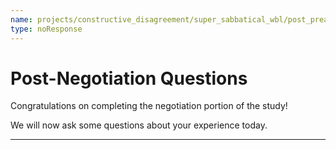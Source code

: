 ```yaml
---
name: projects/constructive_disagreement/super_sabbatical_wbl/post_preamble.md
type: noResponse
---
```


# Post-Negotiation Questions

Congratulations on completing the negotiation portion of the study!

We will now ask some questions about your experience today.

---
